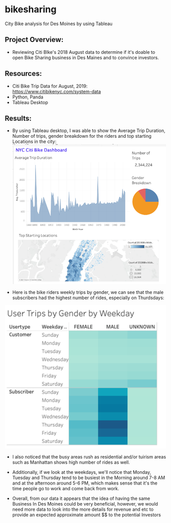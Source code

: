 # bikesharing
City Bike analysis for Des Moines by using Tableau

## Project Overview:

- Reviewing Citi BIke's 2018 August data to determine if it's doable to open Bike Sharing business in Des Maines and to convince investors.


## Resources:
 - Citi Bike Trip Data for August, 2019: https://www.citibikenyc.com/system-data
 - Python, Panda
 - Tableau Desktop


## Results:


- By using Tableau desktop, I was able to show the Average Trip Duration, Number of trips, gender breakdown for the riders and top starting Locations in the city:
 ![Screenshot](/images/story.png)


- Here is the bike riders weekly trips by gender, we can see that the male subscribers had the highest number of rides, especially on Thurdsdays:

![Screenshot](/images/ride_by_gender.png)

- I also noticed that the busy areas rush as residential and/or tuirism areas such as Manhattan shows high number of rides as well. 


- Additionally, if we look at the weekdays, we'll notice that Monday, Tuesday and Thursday tend to be busiest in the Morning around 7-8 AM and at the afternoon around 5-6 PM, which makes sense that it's the time people go to work and come back from work. 


- Overall, from our data it appears that the idea of having the same Business In Des Moines could be very beneficial, however, we would need more data to look into the more details for revenue and etc to provide an expected approximate amount $$ to the potential Investors

